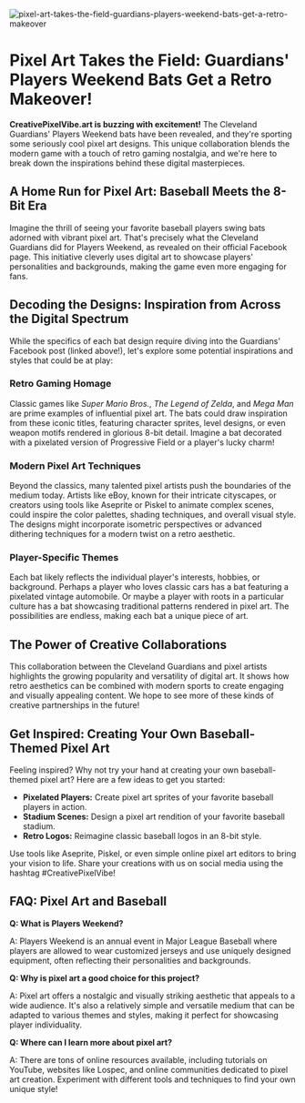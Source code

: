 ![pixel-art-takes-the-field-guardians-players-weekend-bats-get-a-retro-makeover](https://images.pexels.com/photos/18920008/pexels-photo-18920008.jpeg?auto=compress&cs=tinysrgb&fit=crop&h=627&w=1200)

# Pixel Art Takes the Field: Guardians' Players Weekend Bats Get a Retro Makeover!

**CreativePixelVibe.art is buzzing with excitement!** The Cleveland Guardians' Players Weekend bats have been revealed, and they're sporting some seriously cool pixel art designs. This unique collaboration blends the modern game with a touch of retro gaming nostalgia, and we're here to break down the inspirations behind these digital masterpieces.

## A Home Run for Pixel Art: Baseball Meets the 8-Bit Era

Imagine the thrill of seeing your favorite baseball players swing bats adorned with vibrant pixel art. That's precisely what the Cleveland Guardians did for Players Weekend, as revealed on their official Facebook page. This initiative cleverly uses digital art to showcase players' personalities and backgrounds, making the game even more engaging for fans.

## Decoding the Designs: Inspiration from Across the Digital Spectrum

While the specifics of each bat design require diving into the Guardians' Facebook post (linked above!), let's explore some potential inspirations and styles that could be at play:

### Retro Gaming Homage

Classic games like *Super Mario Bros.*, *The Legend of Zelda*, and *Mega Man* are prime examples of influential pixel art. The bats could draw inspiration from these iconic titles, featuring character sprites, level designs, or even weapon motifs rendered in glorious 8-bit detail. Imagine a bat decorated with a pixelated version of Progressive Field or a player's lucky charm!

### Modern Pixel Art Techniques

Beyond the classics, many talented pixel artists push the boundaries of the medium today. Artists like eBoy, known for their intricate cityscapes, or creators using tools like Aseprite or Piskel to animate complex scenes, could inspire the color palettes, shading techniques, and overall visual style. The designs might incorporate isometric perspectives or advanced dithering techniques for a modern twist on a retro aesthetic.

### Player-Specific Themes

Each bat likely reflects the individual player's interests, hobbies, or background. Perhaps a player who loves classic cars has a bat featuring a pixelated vintage automobile. Or maybe a player with roots in a particular culture has a bat showcasing traditional patterns rendered in pixel art. The possibilities are endless, making each bat a unique piece of art.

## The Power of Creative Collaborations

This collaboration between the Cleveland Guardians and pixel artists highlights the growing popularity and versatility of digital art. It shows how retro aesthetics can be combined with modern sports to create engaging and visually appealing content. We hope to see more of these kinds of creative partnerships in the future!

## Get Inspired: Creating Your Own Baseball-Themed Pixel Art

Feeling inspired? Why not try your hand at creating your own baseball-themed pixel art? Here are a few ideas to get you started:

*   **Pixelated Players:** Create pixel art sprites of your favorite baseball players in action.
*   **Stadium Scenes:** Design a pixel art rendition of your favorite baseball stadium.
*   **Retro Logos:** Reimagine classic baseball logos in an 8-bit style.

Use tools like Aseprite, Piskel, or even simple online pixel art editors to bring your vision to life. Share your creations with us on social media using the hashtag #CreativePixelVibe!

## FAQ: Pixel Art and Baseball

**Q: What is Players Weekend?**

A: Players Weekend is an annual event in Major League Baseball where players are allowed to wear customized jerseys and use uniquely designed equipment, often reflecting their personalities and backgrounds.

**Q: Why is pixel art a good choice for this project?**

A: Pixel art offers a nostalgic and visually striking aesthetic that appeals to a wide audience. It's also a relatively simple and versatile medium that can be adapted to various themes and styles, making it perfect for showcasing player individuality.

**Q: Where can I learn more about pixel art?**

A: There are tons of online resources available, including tutorials on YouTube, websites like Lospec, and online communities dedicated to pixel art creation. Experiment with different tools and techniques to find your own unique style!

